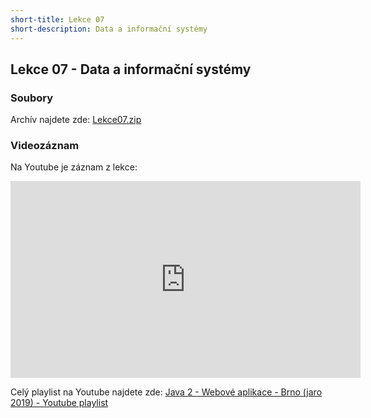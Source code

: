 ```yaml
---
short-title: Lekce 07
short-description: Data a informační systémy
---
```

Lekce 07 - Data a informační systémy
------------------------------------

### Soubory

Archív najdete zde: [Lekce07.zip](/data/2019-jaro/java2/Lekce07.zip)


### Videozáznam

Na Youtube je záznam z lekce:

<iframe width="560" height="315"
	src="https://www.youtube.com/embed/fL-d5Cf5K14"
	frameborder="0"
	allowfullscreen></iframe>

Celý playlist na Youtube najdete zde:
[Java 2 - Webové aplikace - Brno (jaro 2019) - Youtube playlist](https://www.youtube.com/playlist?list=PLTCx5oiCrIJ7I5m_zJtjZoLS-pxSi859Z)

